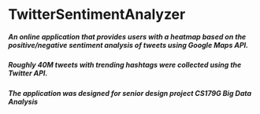 # TwitterSentimentAnalyzer
##### An online application that provides users with a heatmap based on the positive/negative sentiment analysis of tweets using Google Maps API.  
##### Roughly 40M tweets with trending hashtags were collected using the Twitter API. 
##### The application was designed for senior design project CS179G Big Data Analysis
